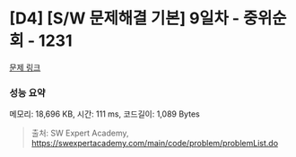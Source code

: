 # [D4] [S/W 문제해결 기본] 9일차 - 중위순회 - 1231 

[문제 링크](https://swexpertacademy.com/main/code/problem/problemDetail.do?contestProbId=AV140YnqAIECFAYD) 

### 성능 요약

메모리: 18,696 KB, 시간: 111 ms, 코드길이: 1,089 Bytes



> 출처: SW Expert Academy, https://swexpertacademy.com/main/code/problem/problemList.do